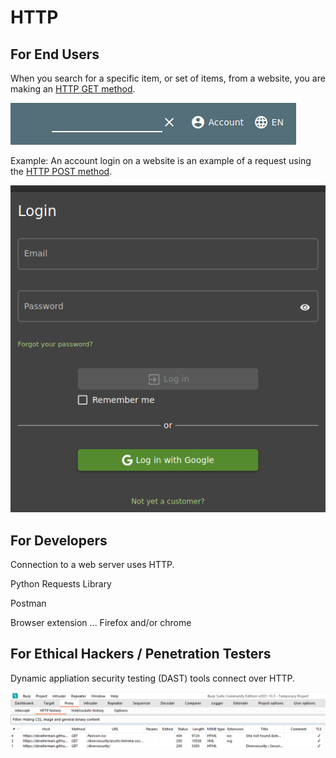 # HTTP


## For End Users

When you search for a specific item, or set of items, from a website, you are making an [HTTP GET method](https://developer.mozilla.org/en-US/docs/Web/HTTP/Methods/GET). 

![Juice Shop Search Empty](/images/juiceshop-product-search-empty.png)

Example:  An account login on a website is an example of a request using the [HTTP POST method](https://developer.mozilla.org/en-US/docs/Web/HTTP/Methods/POST). 

![Juice Shop Login Form](/images/juice-shop-login.png)


## For Developers

Connection to a web server uses HTTP.



Python Requests Library

Postman

Browser extension ... Firefox and/or chrome


## For Ethical Hackers / Penetration Testers 

Dynamic appliation security testing (DAST) tools connect over HTTP.

![](/images/burp-http-history.png)
